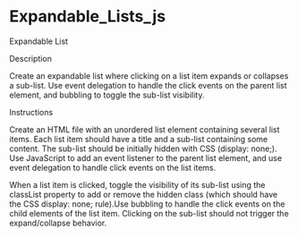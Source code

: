 # Expandable_Lists_js

Expandable List

Description

Create an expandable list where clicking on a list item expands or collapses a sub-list. 
Use event delegation to handle the click events on the parent list element, 
and bubbling to toggle the sub-list visibility.

Instructions

Create an HTML file with an unordered list element containing several list items.
Each list item should have a title and a sub-list containing some content. The sub-list should be initially hidden with CSS (display: none;).
Use JavaScript to add an event listener to the parent list element, and use event delegation to handle click events on the list items.

When a list item is clicked, toggle the visibility of its sub-list using the classList property to add or remove the hidden class 
(which should have the CSS display: none; rule).Use bubbling to handle the click events on the child elements of the list item.
Clicking on the sub-list should not trigger the expand/collapse behavior.
